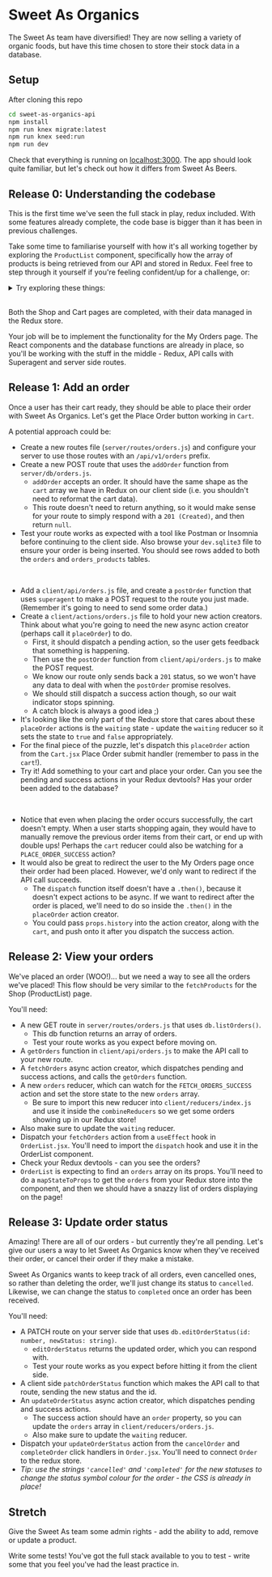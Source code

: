 # Sweet As Organics

The Sweet As team have diversified! They are now selling a variety of organic foods, but have this time chosen to store their stock data in a database.

## Setup

After cloning this repo

```sh
cd sweet-as-organics-api
npm install
npm run knex migrate:latest
npm run knex seed:run
npm run dev
```

Check that everything is running on [localhost:3000](http://localhost:3000). The app should look quite familiar, but let's check out how it differs from Sweet As Beers.

## Release 0: Understanding the codebase
This is the first time we've seen the full stack in play, redux included. With some features already complete, the code base is bigger than it has been in previous challenges.

Take some time to familiarise yourself with how it's all working together by exploring the `ProductList` component, specifically how the array of products is being retrieved from our API and stored in Redux. Feel free to step through it yourself if you're feeling confident/up for a challenge, or:

<details><summary>Try exploring these things:</summary>

* How the `products` getting on to `ProductList`'s props.
* How that `products` array gets into the Redux store in the first place. What's happening in `ProductList`'s `useEffect` method?
* Check out that `fetchProducts` action creator. It returns a function rather than an object, which means it is an _async action creator_. It calls a `getProducts()` function. What does that function do?
* On our server side, we have `/api/v1/products` GET route that uses a DB function - you could fire up a tool like Postman or Insomnia to see if this route works like you expect.
* Follow the path back to the client side. How does the `products` data get back to that async `fetchProducts` action creator? What happens to the data then?
* Open your Redux devtools, and as you refresh the Shop (ProductList) page, see how those dispatched actions update the store state. Can you confirm that understanding by taking a look at the reducers?
* What does setting the `waiting` state do in terms of UI? Using the timeline slider at the bottom of your Redux devtools is a good way to see how the UI is changing based on different actions.
* Notice how both the `products` and `waiting` reducers are watching for an action type of `FETCH_PRODUCTS_SUCCESS`, so those two different parts of the Redux store state get updated from the one action!

</details>

<br>

Both the Shop and Cart pages are completed, with their data managed in the Redux store.

Your job will be to implement the functionality for the My Orders page. The React components and the database functions are already in place, so you'll be working with the stuff in the middle - Redux, API calls with Superagent and server side routes.

## Release 1: Add an order
Once a user has their cart ready, they should be able to place their order with Sweet As Organics. Let's get the Place Order button working in `Cart`.

A potential approach could be:
* Create a new routes file (`server/routes/orders.js`) and configure your server to use those routes with an `/api/v1/orders` prefix.
* Create a new POST route that uses the `addOrder` function from `server/db/orders.js`.
  * `addOrder` accepts an order. It should have the same shape as the `cart` array we have in Redux on our client side (i.e. you shouldn't need to reformat the cart data).
  * This route doesn't need to return anything, so it would make sense for your route to simply respond with a `201 (Created)`, and then return `null`.
* Test your route works as expected with a tool like Postman or Insomnia before continuing to the client side. Also browse your `dev.sqlite3` file to ensure your order is being inserted. You should see rows added to both the `orders` and `orders_products` tables.

<br>

* Add a `client/api/orders.js` file, and create a `postOrder` function that uses `superagent` to make a POST request to the route you just made. (Remember it's going to need to send some order data.)
* Create a `client/actions/orders.js` file to hold your new action creators. Think about what you're going to need the new async action creator (perhaps call it `placeOrder`) to do.
  * First, it should dispatch a pending action, so the user gets feedback that something is happening.
  * Then use the `postOrder` function from `client/api/orders.js` to make the POST request.
  * We know our route only sends back a `201` status, so we won't have any data to deal with when the `postOrder` promise resolves.
  * We should still dispatch a success action though, so our wait indicator stops spinning.
  * A catch block is always a good idea ;)
* It's looking like the only part of the Redux store that cares about these `placeOrder` actions is the `waiting` state - update the `waiting` reducer so it sets the state to `true` and `false` appropriately.
* For the final piece of the puzzle, let's dispatch this `placeOrder` action from the `Cart.jsx` Place Order submit handler (remember to pass in the `cart`!).
* Try it! Add something to your cart and place your order. Can you see the pending and success actions in your Redux devtools? Has your order been added to the database?

<br> 

* Notice that even when placing the order occurs successfully, the cart doesn't empty. When a user starts shopping again, they would have to manually remove the previous order items from their cart, or end up with double ups! Perhaps the `cart` reducer could also be watching for a `PLACE_ORDER_SUCCESS` action?
* It would also be great to redirect the user to the My Orders page once their order had been placed. However, we'd only want to redirect if the API call succeeds.
  * The `dispatch` function itself doesn't have a `.then()`, because it doesn't expect actions to be async. If we want to redirect after the order is placed, we'll need to do so inside the `.then()` in the `placeOrder` action creator.
  * You could pass `props.history` into the action creator, along with the `cart`, and push onto it after you dispatch the success action.

## Release 2: View your orders
We've placed an order (WOO!)... but we need a way to see all the orders we've placed! This flow should be very similar to the `fetchProducts` for the Shop (ProductList) page. 

You'll need:
* A new GET route in `server/routes/orders.js` that uses `db.listOrders()`.
  * This db function returns an array of orders.
  * Test your route works as you expect before moving on.
* A `getOrders` function in `client/api/orders.js` to make the API call to your new route.
* A `fetchOrders` async action creator, which dispatches pending and success actions, and calls the `getOrders` function.
* A new `orders` reducer, which can watch for the `FETCH_ORDERS_SUCCESS` action and set the store state to the new `orders` array. 
  * Be sure to import this new reducer into `client/reducers/index.js` and use it inside the `combineReducers` so we get some orders showing up in our Redux store!
* Also make sure to update the `waiting` reducer.
* Dispatch your `fetchOrders` action from a `useEffect` hook in `OrderList.jsx`. You'll need to import the `dispatch` hook and use it in the OrderList component.
* Check your Redux devtools - can you see the orders?
* `OrderList` is expecting to find an `orders` array on its props. You'll need to do a `mapStateToProps` to get the `orders` from your Redux store into the component, and then we should have a snazzy list of orders displaying on the page!

## Release 3: Update order status
Amazing! There are all of our orders - but currently they're all pending. Let's give our users a way to let Sweet As Organics know when they've received their order, or cancel their order if they make a mistake.

Sweet As Organics wants to keep track of all orders, even cancelled ones, so rather than deleting the order, we'll just change its status to `cancelled`. Likewise, we can change the status to `completed` once an order has been received.

You'll need:
* A PATCH route on your server side that uses `db.editOrderStatus(id: number, newStatus: string)`.
  * `editOrderStatus` returns the updated order, which you can respond with.
  * Test your route works as you expect before hitting it from the client side.
* A client side `patchOrderStatus` function which makes the API call to that route, sending the new status and the id.
* An `updateOrderStatus` async action creator, which dispatches pending and success actions.
  * The success action should have an `order` property, so you can update the `orders` array in `client/reducers/orders.js`.
  * Also make sure to update the `waiting` reducer.
* Dispatch your `updateOrderStatus` action from the `cancelOrder` and `completeOrder` click handlers in `Order.jsx`. You'll need to connect `Order` to the redux store.
* _Tip: use the strings `'cancelled'` and `'completed'` for the new statuses to change the status symbol colour for the order - the CSS is already in place!_


## Stretch
Give the Sweet As team some admin rights - add the ability to add, remove or update a product.

Write some tests! You've got the full stack available to you to test - write some that you feel you've had the least practice in.

